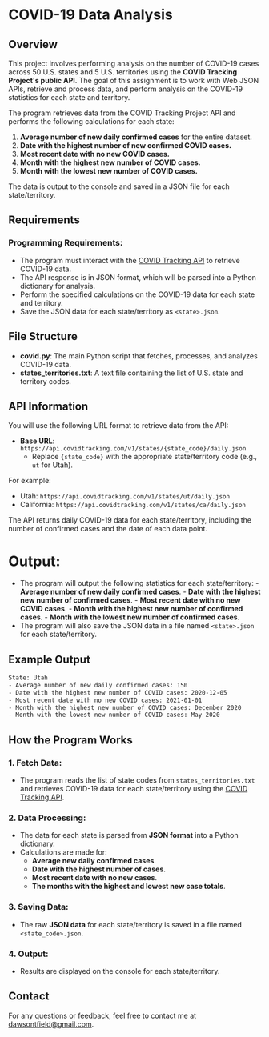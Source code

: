 # COVID-19 Data Analysis

## Overview

This project involves performing analysis on the number of COVID-19 cases across 50 U.S. states and 5 U.S. territories using the **COVID Tracking Project's public API**. The goal of this assignment is to work with Web JSON APIs, retrieve and process data, and perform analysis on the COVID-19 statistics for each state and territory.

The program retrieves data from the COVID Tracking Project API and performs the following calculations for each state:

1. **Average number of new daily confirmed cases** for the entire dataset.
2. **Date with the highest number of new confirmed COVID cases.**
3. **Most recent date with no new COVID cases.**
4. **Month with the highest new number of COVID cases.**
5. **Month with the lowest new number of COVID cases.**

The data is output to the console and saved in a JSON file for each state/territory.

## Requirements

### Programming Requirements:
- The program must interact with the [COVID Tracking API](https://covidtracking.com/data/api) to retrieve COVID-19 data.
- The API response is in JSON format, which will be parsed into a Python dictionary for analysis.
- Perform the specified calculations on the COVID-19 data for each state and territory.
- Save the JSON data for each state/territory as `<state>.json`.

## File Structure

- **covid.py**: The main Python script that fetches, processes, and analyzes COVID-19 data.
- **states_territories.txt**: A text file containing the list of U.S. state and territory codes.

## API Information

You will use the following URL format to retrieve data from the API:

- **Base URL**: `https://api.covidtracking.com/v1/states/{state_code}/daily.json`
  - Replace `{state_code}` with the appropriate state/territory code (e.g., `ut` for Utah).

For example:
- Utah: `https://api.covidtracking.com/v1/states/ut/daily.json`
- California: `https://api.covidtracking.com/v1/states/ca/daily.json`

The API returns daily COVID-19 data for each state/territory, including the number of confirmed cases and the date of each data point.

# **Output**:
- The program will output the following statistics for each state/territory:
      - **Average number of new daily confirmed cases**.
      - **Date with the highest new number of confirmed cases**.
      - **Most recent date with no new COVID cases**.
      - **Month with the highest new number of confirmed cases**.
      - **Month with the lowest new number of confirmed cases**.
 - The program will also save the JSON data in a file named `<state>.json` for each state/territory.

## Example Output

```bash
State: Utah
- Average number of new daily confirmed cases: 150
- Date with the highest new number of COVID cases: 2020-12-05
- Most recent date with no new COVID cases: 2021-01-01
- Month with the highest new number of COVID cases: December 2020
- Month with the lowest new number of COVID cases: May 2020
```
## How the Program Works

### 1. Fetch Data:
- The program reads the list of state codes from `states_territories.txt` and retrieves COVID-19 data for each state/territory using the [COVID Tracking API](https://covidtracking.com/data/api).

### 2. Data Processing:
- The data for each state is parsed from **JSON format** into a Python dictionary.
- Calculations are made for:
  - **Average new daily confirmed cases**.
  - **Date with the highest number of cases**.
  - **Most recent date with no new cases**.
  - **The months with the highest and lowest new case totals**.

### 3. Saving Data:
- The raw **JSON data** for each state/territory is saved in a file named `<state_code>.json`.

### 4. Output:
- Results are displayed on the console for each state/territory.

## Contact

For any questions or feedback, feel free to contact me at [dawsontfield@gmail.com](mailto:dawsontfield@gmail.com).

